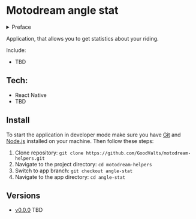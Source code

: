 # Motodream angle stat

<details>
  <summary>Preface</summary>

```
- If he is so clever ask him what controls a motorcycle. Tell him who he is if the answer isn't "angle".
- So, we still have no information on how we ride?
```

</details>

Application, that allows you to get statistics about your riding.

Include:

- TBD

## Tech:

- React Native
- TBD

## Install

<!-- To open deploy select [version](#versions). -->

To start the application in developer mode make sure you have [Git](https://git-scm.com) and [Node.js](https://nodejs.org) installed on your machine. Then follow these steps:

1. Clone repository: `git clone https://github.com/GoodValts/motodream-helpers.git`
1. Navigate to the project directory: `cd motodream-helpers`
1. Switch to app branch: `git checkout angle-stat`
1. Navigate to the app directory: `cd angle-stat`
<!-- 1. Install dependencies: `npm i`
1. Start the development server: `npm run dev`
1. Open the link or navigate to `http://localhost:5173/` -->

## Versions

- [v0.0.0]() TBD
